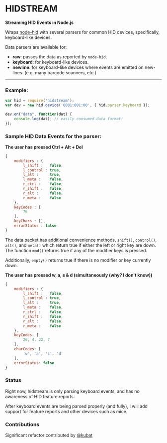 # HIDSTREAM
__Streaming HID Events in Node.js__


Wraps [node-hid](https://github.com/node-hid/node-hid) with several parsers for common
HID devices, specifically, keyboard-like devices.

Data parsers are available for:

  * **raw**: passes the data as reported by `node-hid`.
  * **keyboard**: for keyboard-like devices.
  * **newline**: for keyboard-like devices where events are emitted on new-lines. (e.g. many barcode scanners, etc.)

----------

### Example:

```javascript
var hid = require('hidstream');
var dev = new hid.device('0001:001:00', { hid.parser.keyboard });

dev.on("data", function(dat) {
    console.log(dat); // easily consumed data format!
});
```

### Sample HID Data Events for the parser:

__The user has pressed Ctrl + Alt + Del__
```javascript
{
    modifiers : {
        l_shift :   false,
        l_control : true,
        l_alt :     true,
        l_meta :    false,
        r_ctrl :    false,
        r_shift :   false,
        r_alt :     false,
        r_meta :    false
    },
    keyCodes : [
        76
    ],
    keyChars : [],
    errorStatus : false
}
```

The data packet has additional convenience methods, `shift()`, `control()`, `alt()`, and `meta()` which return true if either the left or right key are down. The function `mod()` returns true if any of the modifier keys is pressed.

Additionally, `empty()` returns true if there is no modifier or key currently down.

__The user has pressed w, a, s & d (simultaneously (why? I don't know))__
```javascript
{
    modifiers : {
        l_shift :   false,
        l_control : true,
        l_alt :     true,
        l_meta :    false,
        r_ctrl :    false,
        r_shift :   false,
        r_alt :     false,
        r_meta :    false
    },
    keyCodes: [
        26, 4, 22, 7
    ],
    charCodes: [
        'w', 'a', 's', 'd'
    ],
    errorStatus: false
}
```

### Status

Right now, hidstream is only parsing keyboard events, and has no awareness of HID feature reports.

After keyboard events are being parsed properly (and fully), I will add support for feature reports and other devices such as mice.

### Contributions

Significant refactor contributed by [@kubat](http://github.com/kubat)

